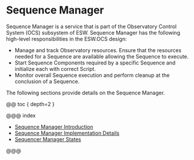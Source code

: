 # Sequence Manager

Sequence Manager is a service that is part of the Observatory Control System (OCS) subsystem of ESW.
Sequence Manager has the following high-level responsibilities in the ESW.OCS design:

* Manage and track Observatory resources. Ensure that the resources needed for a Sequence are available allowing the Sequence to execute.
* Start Sequence Components required by a specific Sequence and initialize each with correct Script.
* Monitor overall Sequence execution and perform cleanup at the conclusion of a Sequence.

The following sections provide details on the Sequence Manager.

@@ toc { depth=2 }

@@@ index

* [Sequence Manager Introduction](sequence-manager.md)
* [Sequence Manager Implementation Details](sm-impl-details.md)
* [Sequencer Manager States](sm-state-transition.md)

@@@
